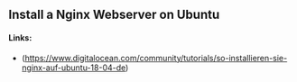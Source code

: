 ## Install a Nginx Webserver on Ubuntu


#### Links:
* (https://www.digitalocean.com/community/tutorials/so-installieren-sie-nginx-auf-ubuntu-18-04-de)
